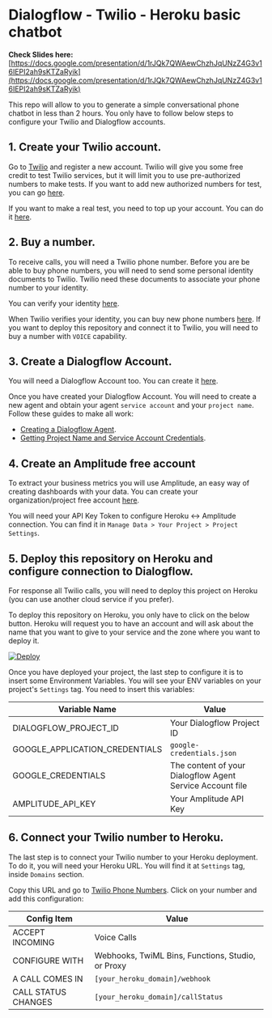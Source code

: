 # Dialogflow - Twilio - Heroku basic chatbot

**Check Slides here:** [https://docs.google.com/presentation/d/1rJQk7QWAewChzhJqUNzZ4G3v16IEPI2ah9sKTZaRyik](https://docs.google.com/presentation/d/1rJQk7QWAewChzhJqUNzZ4G3v16IEPI2ah9sKTZaRyik)

This repo will allow to you to generate a simple conversational phone chatbot in less than 2 hours. You only have to follow below steps to configure your Twilio and Dialogflow accounts.

## 1. Create your Twilio account.

Go to [Twilio](https://www.twilio.com/) and register a new account. Twilio will give you some free credit to test Twilio services, but it will limit you to use pre-authorized numbers to make tests. If you want to add new authorized numbers for test, you can go [here](https://www.twilio.com/console/phone-numbers/verified).

If you want to make a real test, you need to top up your account. You can do it [here](https://www.twilio.com/console/billing).

## 2. Buy a number.

To receive calls, you will need a Twilio phone number. Before you are be able to buy phone numbers, you will need to send some personal identity documents to Twilio. Twilio need these documents to associate your phone number to your identity.

You can verify your identity [here](https://www.twilio.com/console/phone-numbers/regulatory-compliance/bundles).

When Twilio verifies your identity, you can buy new phone numbers [here](https://www.twilio.com/console/phone-numbers/search). If you want to deploy this repository and connect it to Twilio, you will need to buy a number with ``VOICE`` capability.

## 3. Create a Dialogflow Account.

You will need a Dialogflow Account too. You can create it [here](https://dialogflow.com/).

Once you have created your Dialogflow Account. You will need to create a new agent and obtain your agent ``service account`` and your ``project name``. Follow these guides to make all work:

- [Creating a Dialogflow Agent](https://cloud.google.com/dialogflow/docs/quick/build-agent).
- [Getting Project Name and Service Account Credentials](https://dialogflow.com/docs/reference/v2-auth-setup).

## 4. Create an Amplitude free account

To extract your business metrics you will use Amplitude, an easy way of creating dashboards with your data. You can create your organization/project free account [here](https://amplitude.com/signup?ref=pricing-top-free).

You will need your API Key Token to configure Heroku <-> Amplitude connection. You can find it in ``Manage Data > Your Project > Project Settings``.

## 5. Deploy this repository on Heroku and configure connection to Dialogflow.

For response all Twilio calls, you will need to deploy this project on Heroku (you can use another cloud service if you prefer).

To deploy this repository on Heroku, you only have to click on the below button. Heroku will request you to have an account and will ask about the name that you want to give to your service and the zone where you want to deploy it.

[![Deploy](https://www.herokucdn.com/deploy/button.svg)](https://heroku.com/deploy)

Once you have deployed your project, the last step to configure it is to insert some Environment Variables. You will see your ENV variables on your project's ``Settings`` tag. You need to insert this variables:

| Variable Name | Value |
| ------------- | ------------- |
| DIALOGFLOW_PROJECT_ID | Your Dialogflow Project ID |
| GOOGLE_APPLICATION_CREDENTIALS | ``google-credentials.json`` |
| GOOGLE_CREDENTIALS | The content of your Dialogflow Agent Service Account file |
| AMPLITUDE_API_KEY | Your Amplitude API Key |

## 6. Connect your Twilio number to Heroku.

The last step is to connect your Twilio number to your Heroku deployment. To do it, you will need your Heroku URL. You will find it at ``Settings`` tag, inside ``Domains`` section.

Copy this URL and go to [Twilio Phone Numbers](https://www.twilio.com/console/phone-numbers/incoming). Click on your number and add this configuration:

| Config Item | Value |
| ------------- | ------------- |
| ACCEPT INCOMING | Voice Calls |
| CONFIGURE WITH | Webhooks, TwiML Bins, Functions, Studio, or Proxy |
| A CALL COMES IN | ``[your_heroku_domain]/webhook`` |
| CALL STATUS CHANGES | ``[your_heroku_domain]/callStatus`` |